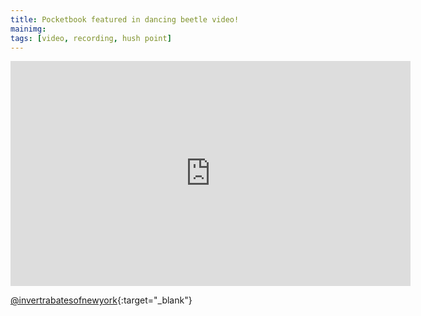 ```yaml
---
title: Pocketbook featured in dancing beetle video!
mainimg:
tags: [video, recording, hush point]
---
```

<div class="embed-responsive embed-responsive-16by9"><iframe src="https://player.vimeo.com/video/272660998" width="640" height="360" frameborder="0" allowfullscreen></iframe></div>

[@invertrabatesofnewyork](https://www.instagram.com/invertebratesofnewyork){:target="_blank"}